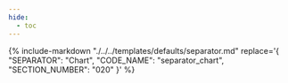```yaml
---
hide:
  - toc
---
```

{%
    include-markdown "./../../templates/defaults/separator.md"
    replace='{
        "SEPARATOR": "Chart",
        "CODE_NAME": "separator_chart",
        "SECTION_NUMBER": "020"
    }'
%}